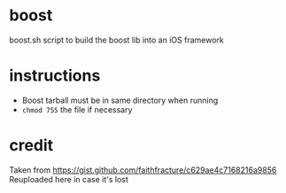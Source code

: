 # boost
boost.sh script to build the boost lib into an iOS framework

# instructions
* Boost tarball must be in same directory when running
* `chmod 755` the file if necessary

# credit
Taken from https://gist.github.com/faithfracture/c629ae4c7168216a9856
Reuploaded here in case it's lost
